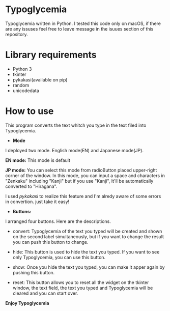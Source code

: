 # Typoglycemia
Typoglycemia written in Python.
I tested this code only on macOS, if there are any issuses feel free to leave message in the isuues section of this repository.

# Library requirements
- Python 3
- tkinter
- pykakasi(available on pip)
- random
- unicodedata

# How to use
This program converts the text whitch you type in the text filed into Typoglycemia.

- **Mode**

I deployed two mode. English mode(EN) and Japanese mode(JP).

**EN mode:** This mode is default 

**JP mode:** You can select this mode from radioButton placed upper-right corner of the window. In this mode, you can input a space and characters in "Zenkaku" including "Kanji" but if you use "Kanji", It'll be automatically converted to "Hiragana". 

I used *pykakasi* to realize this feature and I'm alredy aware of some errors in convertion. just take it easy!

- **Buttons:**

I arranged four buttons. Here are the descriptions.

- convert: Typoglycemia of the text you typed will be created and shown on the second label simultaneously, but if you want to change the result you can push this button to change.

- hide: This button is used to hide the text you typed. If you want to see only Typoglycemia, you can use this button.

- show: Once you hide the text you typed, you can make it apper again by pushing this button.

- reset: This button allows you to reset all the widget on the tkinter window, the text field, the text you typed and Typoglycemia will be cleared and you can start over.



**Enjoy Typoglycemia**
